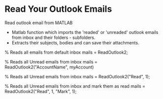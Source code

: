 # Read Your Outlook Emails
Read outlook email from MATLAB 

* Matlab function which imports the 'readed' or 'unreaded' outlook emails from inbox and their folders - subfolders. 
* Extracts their subjects, bodies and can save their attachments.

% Reads all emails from default inbox
mails = ReadOutlook2;

% Reads all Unread emails from inbox
mails = ReadOutlook2("AccountName", myAccount)

% Reads all Unread emails from inbox
mails = ReadOutlook2("Read", 1);

% Reads all Unread emails from  inbox and mark them as read
mails = ReadOutlook2("Read", 1, "Mark", 1);
